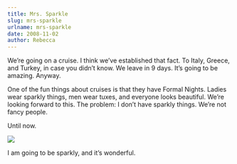 ```yaml
---
title: Mrs. Sparkle
slug: mrs-sparkle
urlname: mrs-sparkle
date: 2008-11-02
author: Rebecca
---
```

We&#x02bc;re going on a cruise. I think we&#x02bc;ve established that fact. To
Italy, Greece, and Turkey, in case you didn&#x02bc;t know. We leave in 9 days.
It&#x02bc;s going to be amazing. Anyway.

One of the fun things about cruises is that they have Formal Nights. Ladies wear
sparkly things, men wear tuxes, and everyone looks beautiful. We&#x02bc;re
looking forward to this. The problem: I don&#x02bc;t have sparkly things.
We&#x02bc;re not fancy people.

Until now.

<img src="{static}/images/2008-11-01-sparkly.jpg" class="img-fluid">

I am going to be sparkly, and it&#x02bc;s wonderful.
